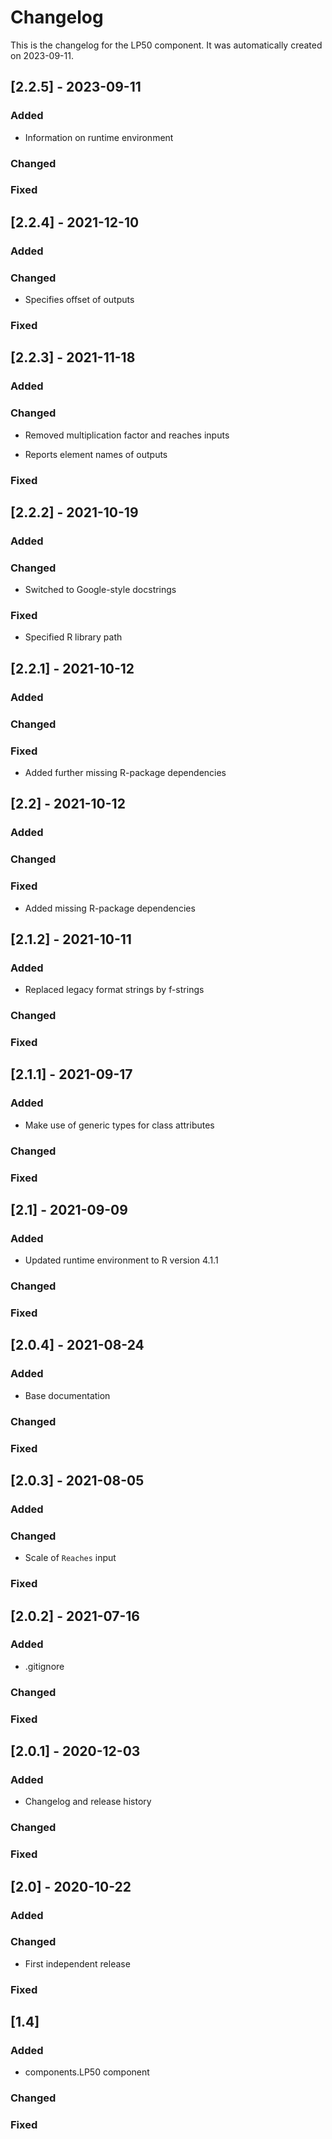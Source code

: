 # Changelog

This is the changelog for the LP50 component. It was automatically created on 2023-09-11.

## [2.2.5] - 2023-09-11

### Added

- Information on runtime environment

### Changed

### Fixed

## [2.2.4] - 2021-12-10

### Added

### Changed

- Specifies offset of outputs

### Fixed

## [2.2.3] - 2021-11-18

### Added

### Changed

- Removed multiplication factor and reaches inputs

- Reports element names of outputs

### Fixed

## [2.2.2] - 2021-10-19

### Added

### Changed

- Switched to Google-style docstrings

### Fixed

- Specified R library path

## [2.2.1] - 2021-10-12

### Added

### Changed

### Fixed

- Added further missing R-package dependencies

## [2.2] - 2021-10-12

### Added

### Changed

### Fixed

- Added missing R-package dependencies

## [2.1.2] - 2021-10-11

### Added

- Replaced legacy format strings by f-strings

### Changed

### Fixed

## [2.1.1] - 2021-09-17

### Added

- Make use of generic types for class attributes

### Changed

### Fixed

## [2.1] - 2021-09-09

### Added

- Updated runtime environment to R version 4.1.1

### Changed

### Fixed

## [2.0.4] - 2021-08-24

### Added

- Base documentation

### Changed

### Fixed

## [2.0.3] - 2021-08-05

### Added

### Changed

- Scale of `Reaches` input

### Fixed

## [2.0.2] - 2021-07-16

### Added

- .gitignore

### Changed

### Fixed

## [2.0.1] - 2020-12-03

### Added

- Changelog and release history

### Changed

### Fixed

## [2.0] - 2020-10-22

### Added

### Changed

- First independent release

### Fixed

## [1.4]

### Added

- components.LP50 component

### Changed

### Fixed
